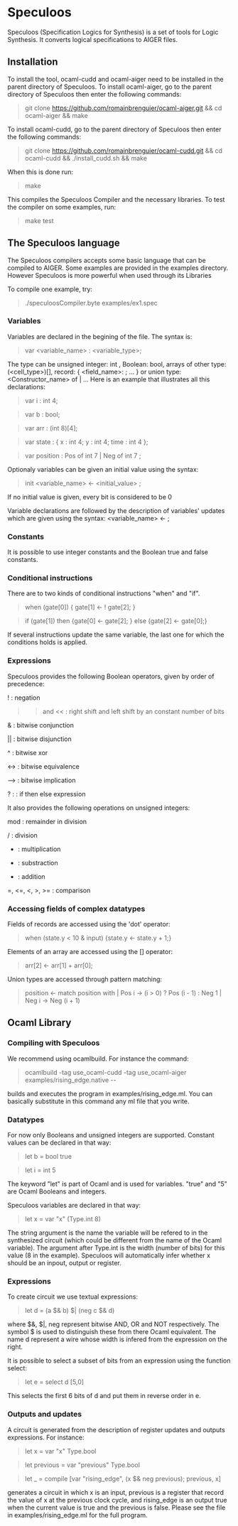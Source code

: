 # Speculoos

Speculoos (Specification Logics for Synthesis) is a set of tools for Logic Synthesis.
It converts logical specifications to AIGER files.

## Installation

To install the tool, ocaml-cudd and ocaml-aiger need to be installed in the parent directory of Speculoos.
To install ocaml-aiger, go to the parent directory of Speculoos then enter the following commands:
> git clone https://github.com/romainbrenguier/ocaml-aiger.git
> && cd ocaml-aiger 
> && make


To install ocaml-cudd, go to the parent directory of Speculoos then enter the following commands:
> git clone https://github.com/romainbrenguier/ocaml-cudd.git
> && cd ocaml-cudd
> && ./install_cudd.sh
> && make

When this is done run:
> make

This compiles the Speculoos Compiler and the necessary libraries.
To test the compiler on some examples, run:

> make test

## The Speculoos language
The Speculoos compilers accepts some basic language that can be compiled to AIGER.
Some examples are provided in the examples directory.
However Speculoos is more powerful when used through its Libraries

To compile one example, try:
> ./speculoosCompiler.byte examples/ex1.spec

### Variables 
Variables are declared in the begining of the file.
The syntax is:
> var <variable_name> : <variable_type>;

The type can be unsigned integer: int <width>, Boolean: bool, arrays of other type: (<cell_type>)[<size>], record: { <field_name>: <type> ; ... } or union type: <Constructor_name> of <type> | ...
Here is an example that illustrates all this declarations:

> var i : int 4;

> var b : bool;

> var arr : (int 8)[4];

> var state : { x : int 4; y : int 4; time : int 4 };

> var position : Pos of int 7 | Neg of int 7 ;

Optionaly variables can be given an initial value using the syntax:
> init <variable_name> <- <initial_value> ;

If no initial value is given, every bit is considered to be 0

Variable declarations are followed by the description of variables' updates which are given using the syntax: <variable_name> <- <expression>;

### Constants

It is possible to use integer constants and the Boolean true and false constants.


### Conditional instructions

There are to two kinds of conditional instructions "when" and "if".

> when (gate[0]) { gate[1] <- ! gate[2]; } 

> if (gate[1]) then {gate[0] <- gate[2]; } else {gate[2] <- gate[0];}

If several instructions update the same variable, the last one for which the conditions holds is applied.

### Expressions

Speculoos provides the following Boolean operators, given by order of precedence:

! : negation
 
>> and << : right shift and left shift by an constant number of bits

 & : bitwise conjunction

|| : bitwise disjunction

^ : bitwise xor

<-> : bitwise equivalence
 
--> : bitwise implication

? : : if then else expression


It also provides the following operations on unsigned integers:

mod : remainder in division

/ : division

* : multiplication

- : substraction

+ : addition

=, <=, <, >, >= : comparison



### Accessing fields of complex datatypes

Fields of records are accessed using the 'dot' operator:
> when (state.y < 10 & input) {state.y <- state.y + 1;} 

Elements of an array are accessed using the [] operator: 
> arr[2] <- arr[1] + arr[0];

Union types are accessed through pattern matching:
> position <- match position with
    | Pos i -> (i > 0) ? Pos (i - 1) : Neg 1
    | Neg i -> Neg (i + 1)



## Ocaml Library
### Compiling with Speculoos

We recommend using ocamlbuild. For instance the command:
> ocamlbuild -tag use_ocaml-cudd -tag use_ocaml-aiger examples/rising_edge.native --

builds and executes the program in examples/rising_edge.ml.
You can basically substitute in this command any ml file that you write.

### Datatypes

For now only Booleans and unsigned integers are supported.
Constant values can be declared in that way:
> let b = bool true

> let i = int 5

The keyword "let" is part of Ocaml and is used for variables.
"true" and "5" are Ocaml Booleans and integers.

Speculoos variables are declared in that way:
> let x = var "x" (Type.int 8)

The string argument is the name the variable will be refered to in the synthesized circuit (which could be different from the name of the Ocaml variable).
The argument after Type.int is the width (number of bits) for this value (8 in the example).
Speculoos will automatically infer whether x should be an inpout, output or register.


### Expressions

To create circuit we use textual expressions:
> let d = (a $& b) $| (neg c $& d)

where $&, $|, neg represent bitwise AND, OR and NOT respectively.
The symbol $ is used to distinguish these from there Ocaml equivalent.
The name d represent a wire whose width is infered from the expression on the right.

It is possible to select a subset of bits from an expression using the function select:
> let e = select d [5,0]

This selects the first 6 bits of d and put them in reverse order in e.

### Outputs and updates

A circuit is generated from the description of register updates and outputs expressions.
For instance:
> let x = var "x" Type.bool 

> let previous = var "previous" Type.bool 

> let _ = compile [var "rising_edge", (x $& neg previous); previous, x]

generates a circuit in which x is an input, previous is a register that record the value of x at the previous clock cycle, and rising_edge is an output true when the current value is true and the previous is false.
Please see the file in examples/rising_edge.ml for the full program.
